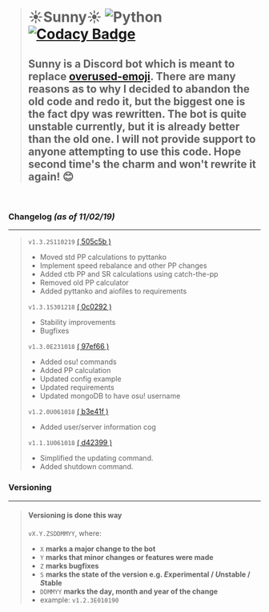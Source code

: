 > # ☀️Sunny☀️ ![Python](https://img.shields.io/badge/Python-3.6%2B-brightgreen.svg) [![Codacy Badge](https://api.codacy.com/project/badge/Grade/e7be7cb6e87945fabf7a8caa6694a76d)](https://app.codacy.com/app/NiceAesth/Sunny?utm_source=github.com&utm_medium=referral&utm_content=NiceAesth/Sunny&utm_campaign=Badge_Grade_Dashboard)
> ## Sunny is a Discord bot which is meant to replace [overused-emoji](https://github.com/NiceAesth/overused-emoji-bot). There are many reasons as to why I decided to abandon the old code and redo it, but the biggest one is the fact dpy was rewritten. The bot is quite unstable currently, but it is already better than the old one. I will not provide support to anyone attempting to use this code. Hope second time's the charm and won't rewrite it again! 😊

<br>

### Changelog *(as of 11/02/19)*
****

> `v1.3.2S110219` [( 505c5b )](https://github.com/NiceAesth/Sunny/commit/505c5ba11de11ed3673aad1416bc7a2f073cc0b4)
> -   Moved std PP calculations to pyttanko
> -   Implement speed rebalance and other PP changes
> -   Added ctb PP and SR calculations using catch-the-pp
> -   Removed old PP calculator
> -   Added pyttanko and aiofiles to requirements
>
> `v1.3.1S301218` [( 0c0292 )](https://github.com/NiceAesth/Sunny/commit/0c0292982722324f0d8ad8baac41d467499a6d9e)
> -   Stability improvements
> -   Bugfixes
>
> `v1.3.0E231018` [( 97ef66 )](https://github.com/NiceAesth/Sunny/commit/97ef668cc8c189d73e5b0473ac74d0e941911542)
> -   Added osu! commands
> -   Added PP calculation
> -   Updated config example
> -   Updated requirements
> -   Updated mongoDB to have osu! username
>
> `v1.2.0U061018` [( b3e41f )](https://github.com/NiceAesth/Sunny/commit/b3e41f27a720c818263b47d3f82137dc85e076ee)
> -   Added user/server information cog
>
> `v1.1.1U061018` [( d42399 )](https://github.com/NiceAesth/Sunny/commit/d423993c4cca02a2bc5dcb14f61919047ae9ae60)
> -   Simplified the updating command. 
> -   Added shutdown command.

### Versioning
****
> #### Versioning is done this way
> `vX.Y.ZSDDMMYY`, where:
> -   `X` **marks a major change to the bot**
> -   `Y` **marks that minor changes or features were made**
> -   `Z` **marks bugfixes**
> -   `S` **marks the state of the version e.g. *E*xperimental / *U*nstable / *S*table**
> -   `DDMMYY` **marks the day, month and year of the change**
> -   example: `v1.2.3E010190`
